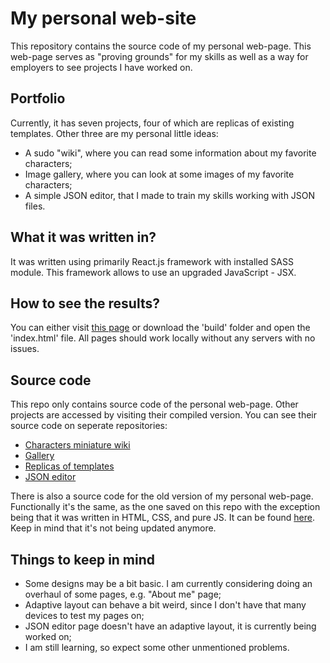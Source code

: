 # My personal web-site

This repository contains the source code of my personal web-page.
This web-page serves as "proving grounds" for my skills as well as a way for employers to see projects I have worked on.

## Portfolio

Currently, it has seven projects, four of which are replicas of existing templates. 
Other three are my personal little ideas:

+ A sudo "wiki", where you can read some information about my favorite characters;
+ Image gallery, where you can look at some images of my favorite characters;
+ A simple JSON editor, that I made to train my skills working with JSON files.

## What it was written in?

It was written using primarily React.js framework with installed SASS module. This framework allows to use an upgraded JavaScript - JSX.

## How to see the results?

You can either visit [this page](https://srysis.github.io/my_web_page_react/) or download the 'build' folder and open the 'index.html' file.
All pages should work locally without any servers with no issues.

## Source code

This repo only contains source code of the personal web-page.
Other projects are accessed by visiting their compiled version. You can see their source code on seperate repositories:

+ [Characters miniature wiki](https://github.com/srysis/characters_mini_wiki)
+ [Gallery](https://github.com/srysis/gallery)
+ [Replicas of templates](https://github.com/srysis/template_websites)
+ [JSON editor](https://github.com/srysis/json_editor)

There is also a source code for the old version of my personal web-page. 
Functionally it's the same, as the one saved on this repo with the exception being that it was written in HTML, CSS, and pure JS.
It can be found [here](https://github.com/srysis/my_web_page).
Keep in mind that it's not being updated anymore.

## Things to keep in mind

+ Some designs may be a bit basic. I am currently considering doing an overhaul of some pages, e.g. "About me" page;
+ Adaptive layout can behave a bit weird, since I don't have that many devices to test my pages on;
+ JSON editor page doesn't have an adaptive layout, it is currently being worked on;
+ I am still learning, so expect some other unmentioned problems.